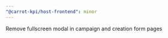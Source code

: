 ```yaml
---
"@carrot-kpi/host-frontend": minor
---
```


Remove fullscreen modal in campaign and creation form pages
